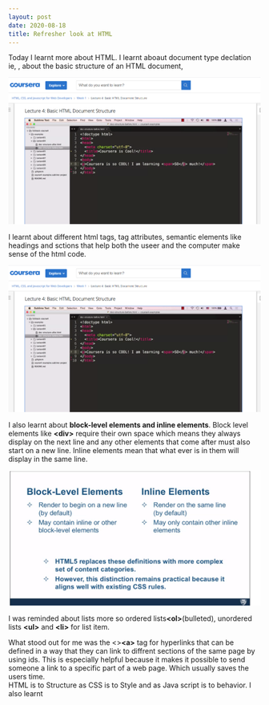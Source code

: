 ```yaml
---
layout: post
date: 2020-08-18
title: Refresher look at HTML
---
```

 Today I learnt more about HTML. I learnt aboaut document type declation ie, <!doctype html>, about the basic structure of an HTML document,
 <p><img src="/images/htmlbasicstructure.png"></p>
 I learnt about different html tags, tag attributes, semantic elements like headings and sctions that help both the useer and the computer make sense of the html code.
  <p><img src="/images/htmlbasicstructure.png"></p>
I also learnt about <b>block-level elements and inline elements</b>. Block level elements like <b>&lt;div&gt;</b> require their own space which means they always display on the next line and any other elements that come after must also start on a new line. Inline elements mean that what ever is in them will display in the same line.
<p><img src="/images/elements.png"></p>
 
I was reminded about lists more so ordered lists<b>&lt;ol&gt;</b>(bulleted), unordered lists <b>&lt;ul&gt;</b> and <b>&lt;li&gt;</b> for list item. 

What stood out for me was the <><b>&lt;a&gt;</b> tag for hyperlinks that can be defined in a way that they can link to diffrent sections of the same page by using ids. This is especially helpful because it makes it possible to send someone a link to a specific part of a web page. Which usually saves the users time.  
HTML is to Structure as CSS is to Style and as Java script is to behavior. I also learnt 



